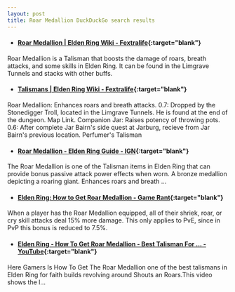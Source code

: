 ```yaml
---
layout: post
title: Roar Medallion DuckDuckGo search results
---
```

* #### [Roar Medallion | Elden Ring Wiki - Fextralife](https://eldenring.wiki.fextralife.com/roar+medallion){:target="blank"}
Roar Medallion is a Talisman that boosts the damage of roars, breath attacks, and some skills in Elden Ring. It can be found in the Limgrave Tunnels and stacks with other buffs.
* #### [Talismans | Elden Ring Wiki - Fextralife](https://eldenring.wiki.fextralife.com/Talismans){:target="blank"}
Roar Medallion: Enhances roars and breath attacks. 0.7: Dropped by the Stonedigger Troll, located in the Limgrave Tunnels. He is found at the end of the dungeon. Map Link. Companion Jar: Raises potency of throwing pots. 0.6: After complete Jar Bairn's side quest at Jarburg, recieve from Jar Bairn's previous location. Perfumer's Talisman
* #### [Roar Medallion - Elden Ring Guide - IGN](https://www.ign.com/wikis/elden-ring/Roar_Medallion){:target="blank"}
The Roar Medallion is one of the Talisman items in Elden Ring that can provide bonus passive attack power effects when worn. A bronze medallion depicting a roaring giant. Enhances roars and breath ...
* #### [Elden Ring: How to Get Roar Medallion - Game Rant](https://gamerant.com/elden-ring-how-to-get-roar-medallion/){:target="blank"}
When a player has the Roar Medallion equipped, all of their shriek, roar, or cry skill attacks deal 15% more damage. This only applies to PvE, since in PvP this bonus is reduced to 7.5%.
* #### [Elden Ring - How To Get Roar Medallion - Best Talisman For ... - YouTube](https://www.youtube.com/watch?v=wfSFSjmtYYM){:target="blank"}
Here Gamers Is How To Get The Roar Medallion one of the best talismans in Elden Ring for faith builds revolving around Shouts an Roars.This video shows the l...
